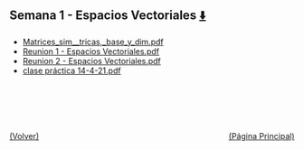 
<html>
<body>
<h2>Semana 1 - Espacios Vectoriales <a href="https://downgit.github.io/#/home?url=https://github.com/Apuntes-FIUBA/Apuntes-Electronica/tree/main/81 - Matemática/8102 - Algebra II/Clases Vargas/1 - Espacios Vectoriales/Semana 1 - Espacios Vectoriales" style="font-size:20px">  ⬇️ </a></h2>
<ul>
    <li><a href="Matrices_sim__tricas,_base_y_dim.pdf">Matrices_sim__tricas,_base_y_dim.pdf</a></li>
    <li><a href="Reunion 1 - Espacios Vectoriales.pdf">Reunion 1 - Espacios Vectoriales.pdf</a></li>
    <li><a href="Reunion 2 - Espacios Vectoriales.pdf">Reunion 2 - Espacios Vectoriales.pdf</a></li>
    <li><a href="clase práctica 14-4-21.pdf">clase práctica 14-4-21.pdf</a></li>
</ul>
</body>
</html>



<br><br><br><br><br><a href="../" style="float: left">(Volver)</a> <a href="https://apuntes-fiuba.github.io/Apuntes-Electronica" style="float: right">(Página Principal)</a>
